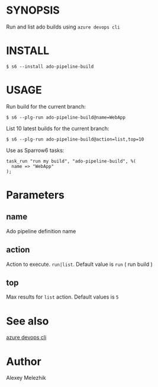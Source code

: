 # SYNOPSIS

Run and list ado builds using `azure devops cli`

# INSTALL

    $ s6 --install ado-pipeline-build

# USAGE

Run build for the current branch:

    $ s6 --plg-run ado-pipeline-build@name=WebApp

List 10 latest builds for the current branch:

    $ s6 --plg-run ado-pipeline-build@action=list,top=10
    
Use as Sparrow6 tasks:

    task_run "run my build", "ado-pipeline-build", %(
      name => "WebApp"
    );

# Parameters

## name

Ado pipeline definition name

## action

Action to execute. `run|list`. Default value is `run` ( run build )


## top

Max results for `list` action. Default values is `5`

# See also

[azure devops cli](https://docs.microsoft.com/en-us/azure/devops/cli/get-started?view=azure-devops)


# Author

Alexey Melezhik
